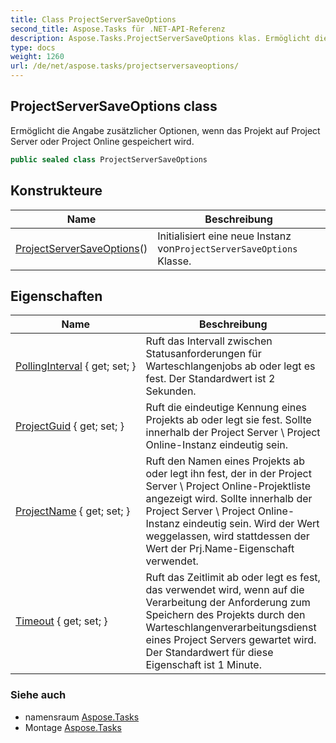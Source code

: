 ```yaml
---
title: Class ProjectServerSaveOptions
second_title: Aspose.Tasks für .NET-API-Referenz
description: Aspose.Tasks.ProjectServerSaveOptions klas. Ermöglicht die Angabe zusätzlicher Optionen wenn das Projekt auf Project Server oder Project Online gespeichert wird.
type: docs
weight: 1260
url: /de/net/aspose.tasks/projectserversaveoptions/
---
```

## ProjectServerSaveOptions class

Ermöglicht die Angabe zusätzlicher Optionen, wenn das Projekt auf Project Server oder Project Online gespeichert wird.

```csharp
public sealed class ProjectServerSaveOptions
```

## Konstrukteure

| Name | Beschreibung |
| --- | --- |
| [ProjectServerSaveOptions](projectserversaveoptions/)() | Initialisiert eine neue Instanz von`ProjectServerSaveOptions` Klasse. |

## Eigenschaften

| Name | Beschreibung |
| --- | --- |
| [PollingInterval](../../aspose.tasks/projectserversaveoptions/pollinginterval/) { get; set; } | Ruft das Intervall zwischen Statusanforderungen für Warteschlangenjobs ab oder legt es fest. Der Standardwert ist 2 Sekunden. |
| [ProjectGuid](../../aspose.tasks/projectserversaveoptions/projectguid/) { get; set; } | Ruft die eindeutige Kennung eines Projekts ab oder legt sie fest. Sollte innerhalb der Project Server \ Project Online-Instanz eindeutig sein. |
| [ProjectName](../../aspose.tasks/projectserversaveoptions/projectname/) { get; set; } | Ruft den Namen eines Projekts ab oder legt ihn fest, der in der Project Server \ Project Online-Projektliste angezeigt wird. Sollte innerhalb der Project Server \ Project Online-Instanz eindeutig sein. Wird der Wert weggelassen, wird stattdessen der Wert der Prj.Name-Eigenschaft verwendet. |
| [Timeout](../../aspose.tasks/projectserversaveoptions/timeout/) { get; set; } | Ruft das Zeitlimit ab oder legt es fest, das verwendet wird, wenn auf die Verarbeitung der Anforderung zum Speichern des Projekts durch den Warteschlangenverarbeitungsdienst eines Project Servers gewartet wird. Der Standardwert für diese Eigenschaft ist 1 Minute. |

### Siehe auch

* namensraum [Aspose.Tasks](../../aspose.tasks/)
* Montage [Aspose.Tasks](../../)


